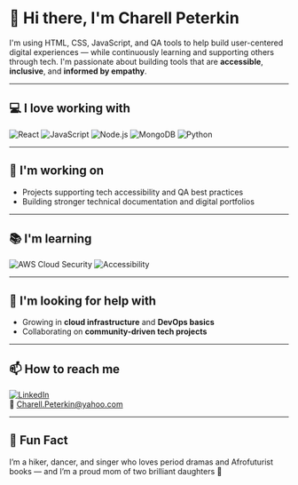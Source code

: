 # 👋 Hi there, I'm **Charell Peterkin**

I'm using HTML, CSS, JavaScript, and QA tools to help build user-centered digital experiences — while continuously learning and supporting others through tech. I'm passionate about building tools that are **accessible**, **inclusive**, and **informed by empathy**.

---

## 💻 I love working with

![React](https://img.shields.io/badge/React-20232A?style=for-the-badge&logo=react&logoColor=61DAFB)
![JavaScript](https://img.shields.io/badge/JavaScript-F7DF1E?style=for-the-badge&logo=javascript&logoColor=black)
![Node.js](https://img.shields.io/badge/Node.js-339933?style=for-the-badge&logo=nodedotjs&logoColor=white)
![MongoDB](https://img.shields.io/badge/MongoDB-4DB33D?style=for-the-badge&logo=mongodb&logoColor=white)
![Python](https://img.shields.io/badge/Python-3670A0?style=for-the-badge&logo=python&logoColor=ffdd54)

---

## 🚧 I'm working on

- Projects supporting tech accessibility and QA best practices  
- Building stronger technical documentation and digital portfolios

---

## 📚 I'm learning

![AWS Cloud Security](https://img.shields.io/badge/AWS_Cloud_Security-orange?style=for-the-badge&logo=amazonaws&logoColor=white)
![Accessibility](https://img.shields.io/badge/Web_Accessibility-000000?style=for-the-badge&logo=accessibility&logoColor=white)

---

## 💬 I'm looking for help with

- Growing in **cloud infrastructure** and **DevOps basics**
- Collaborating on **community-driven tech projects**

---

## 📫 How to reach me

[![LinkedIn](https://img.shields.io/badge/LinkedIn-Connect-blue?style=flat-square&logo=linkedin)](https://linkedin.com/in/charellpeterkin)  
📧 Charell.Peterkin@yahoo.com

---

## 🌟 Fun Fact

I’m a hiker, dancer, and singer who loves period dramas and Afrofuturist books — and I’m a proud mom of two brilliant daughters 💜



